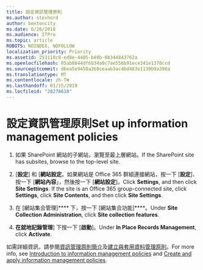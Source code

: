 ```yaml
---
title: 設定資訊管理原則
ms.author: stevhord
author: bentoncity
ms.date: 6/26/2018
ms.audience: ITPro
ms.topic: article
ROBOTS: NOINDEX, NOFOLLOW
localization_priority: Priority
ms.assetid: 253110c8-ed8e-4485-b40b-0b344843762a
ms.openlocfilehash: 05ab8844df6b34a9c7ae556b91ece341e1370ccd
ms.sourcegitcommit: d6ea5e9458a2b8ceaab3ac4bd483e1130b9a398a
ms.translationtype: MT
ms.contentlocale: zh-TW
ms.lasthandoff: 01/15/2019
ms.locfileid: "28278618"
---
```

# <a name="set-up-information-management-policies"></a><span data-ttu-id="cbf73-102">設定資訊管理原則</span><span class="sxs-lookup"><span data-stu-id="cbf73-102">Set up information management policies</span></span>

1. <span data-ttu-id="cbf73-103">如果 SharePoint 網站的子網站，瀏覽至最上層網站。</span><span class="sxs-lookup"><span data-stu-id="cbf73-103">If the SharePoint site has subsites, browse to the top-level site.</span></span>
    
2. <span data-ttu-id="cbf73-p101">[**設定**] 和 [**網站設定**。如果網站是 Office 365 群組連接網站，按一下 [**設定**]、 按一下 [**網站內容**」，然後按一下 [**網站設定**]。</span><span class="sxs-lookup"><span data-stu-id="cbf73-p101">Click **Settings**, and then click **Site Settings**. If the site is an Office 365 group-connected site, click **Settings**, click **Site Contents**, and then click **Site Settings**.</span></span>
    
3. <span data-ttu-id="cbf73-106">在 [網站集合管理]\*\*\*\* 下，按一下 [網站集合功能]\*\*\*\*。</span><span class="sxs-lookup"><span data-stu-id="cbf73-106">Under **Site Collection Administration**, click **Site collection features**.</span></span>
    
4. <span data-ttu-id="cbf73-107">**在就地記錄管理**] 下按一下 [**啟動**]。</span><span class="sxs-lookup"><span data-stu-id="cbf73-107">Under **In Place Records Management**, click **Activate**.</span></span>
    
<span data-ttu-id="cbf73-108">如需詳細資訊，請參閱[資訊管理原則簡介](https://go.microsoft.com/fwlink/?linkid=404239)及[建立與套用資料管理原則](https://go.microsoft.com/fwlink/?linkid=2003916)。</span><span class="sxs-lookup"><span data-stu-id="cbf73-108">For more info, see [Introduction to information management policies](https://go.microsoft.com/fwlink/?linkid=404239) and [Create and apply information management policies](https://go.microsoft.com/fwlink/?linkid=2003916).</span></span>
  

